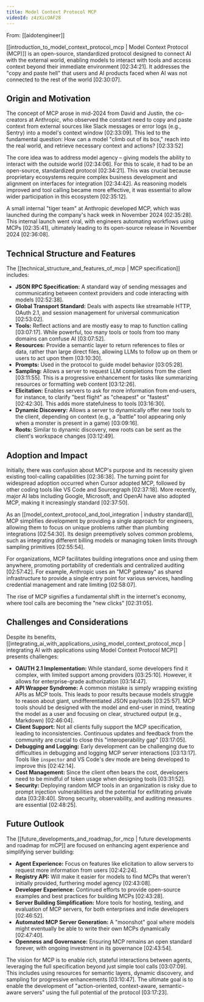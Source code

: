```yaml
---
title: Model Context Protocol MCP
videoId: z4zXicOAF28
---
```


From: [[aidotengineer]] <br/> 

[[introduction_to_model_context_protocol_mcp | Model Context Protocol (MCP)]] is an open-source, standardized protocol designed to connect AI with the external world, enabling models to interact with tools and access context beyond their immediate environment <a class="yt-timestamp" data-t="02:34:21">[02:34:21]</a>. It addresses the "copy and paste hell" that users and AI products faced when AI was not connected to the rest of the world <a class="yt-timestamp" data-t="02:30:07">[02:30:07]</a>.

## Origin and Motivation

The concept of MCP arose in mid-2024 from David and Justin, the co-creators at Anthropic, who observed the constant need to copy and paste context from external sources like Slack messages or error logs (e.g., Sentry) into a model's context window <a class="yt-timestamp" data-t="02:33:09">[02:33:09]</a>. This led to the fundamental question: How can a model "climb out of its box," reach into the real world, and retrieve necessary context and actions? <a class="yt-timestamp" data-t="02:33:52">[02:33:52]</a>

The core idea was to address model agency – giving models the ability to interact with the outside world <a class="yt-timestamp" data-t="02:34:06">[02:34:06]</a>. For this to scale, it had to be an open-source, standardized protocol <a class="yt-timestamp" data-t="02:34:21">[02:34:21]</a>. This was crucial because proprietary ecosystems require complex business development and alignment on interfaces for integration <a class="yt-timestamp" data-t="02:34:42">[02:34:42]</a>. As reasoning models improved and tool calling became more effective, it was essential to allow wider participation in this ecosystem <a class="yt-timestamp" data-t="02:35:12">[02:35:12]</a>.

A small internal "tiger team" at Anthropic developed MCP, which was launched during the company's hack week in November 2024 <a class="yt-timestamp" data-t="02:35:28">[02:35:28]</a>. This internal launch went viral, with engineers automating workflows using MCPs <a class="yt-timestamp" data-t="02:35:41">[02:35:41]</a>, ultimately leading to its open-source release in November 2024 <a class="yt-timestamp" data-t="02:36:08">[02:36:08]</a>.

## Technical Structure and Features

The [[technical_structure_and_features_of_mcp | MCP specification]] includes:
*   **JSON RPC Specification:** A standard way of sending messages and communicating between context providers and code interacting with models <a class="yt-timestamp" data-t="02:52:38">[02:52:38]</a>.
*   **Global Transport Standard:** Deals with aspects like streamable HTTP, OAuth 2.1, and session management for universal communication <a class="yt-timestamp" data-t="02:53:02">[02:53:02]</a>.
*   **Tools:** Reflect actions and are mostly easy to map to function calling <a class="yt-timestamp" data-t="03:07:17">[03:07:17]</a>. While powerful, too many tools or tools from too many domains can confuse AI <a class="yt-timestamp" data-t="03:07:52">[03:07:52]</a>.
*   **Resources:** Provide a semantic layer to return references to files or data, rather than large direct files, allowing LLMs to follow up on them or users to act upon them <a class="yt-timestamp" data-t="03:10:30">[03:10:30]</a>.
*   **Prompts:** Used in the protocol to guide model behavior <a class="yt-timestamp" data-t="03:05:28">[03:05:28]</a>.
*   **Sampling:** Allows a server to request LLM completions from the client <a class="yt-timestamp" data-t="03:11:55">[03:11:55]</a>. This is a progressive enhancement for tasks like summarizing resources or formatting web content <a class="yt-timestamp" data-t="03:12:26">[03:12:26]</a>.
*   **Elicitation:** Enables servers to ask for more information from end-users, for instance, to clarify "best flight" as "cheapest" or "fastest" <a class="yt-timestamp" data-t="02:42:30">[02:42:30]</a>. This adds more statefulness to tools <a class="yt-timestamp" data-t="03:16:30">[03:16:30]</a>.
*   **Dynamic Discovery:** Allows a server to dynamically offer new tools to the client, depending on context (e.g., a "battle" tool appearing only when a monster is present in a game) <a class="yt-timestamp" data-t="03:09:16">[03:09:16]</a>.
*   **Roots:** Similar to dynamic discovery, new roots can be sent as the client's workspace changes <a class="yt-timestamp" data-t="03:12:49">[03:12:49]</a>.

## Adoption and Impact

Initially, there was confusion about MCP's purpose and its necessity given existing tool-calling capabilities <a class="yt-timestamp" data-t="02:36:38">[02:36:38]</a>. The turning point for widespread adoption occurred when Cursor adopted MCP, followed by other coding tools like VS Code and Sourcegraph <a class="yt-timestamp" data-t="02:37:18">[02:37:18]</a>. More recently, major AI labs including Google, Microsoft, and OpenAI have also adopted MCP, making it increasingly standard <a class="yt-timestamp" data-t="02:37:50">[02:37:50]</a>.

As an [[model_context_protocol_and_tool_integration | industry standard]], MCP simplifies development by providing a single approach for engineers, allowing them to focus on unique problems rather than plumbing integrations <a class="yt-timestamp" data-t="02:54:30">[02:54:30]</a>. Its design preemptively solves common problems, such as integrating different billing models or managing token limits through sampling primitives <a class="yt-timestamp" data-t="02:55:54">[02:55:54]</a>.

For organizations, MCP facilitates building integrations once and using them anywhere, promoting portability of credentials and centralized auditing <a class="yt-timestamp" data-t="02:57:42">[02:57:42]</a>. For example, Anthropic uses an "MCP gateway" as shared infrastructure to provide a single entry point for various services, handling credential management and rate limiting <a class="yt-timestamp" data-t="02:58:07">[02:58:07]</a>.

The rise of MCP signifies a fundamental shift in the internet's economy, where tool calls are becoming the "new clicks" <a class="yt-timestamp" data-t="02:31:05">[02:31:05]</a>.

## Challenges and Considerations

Despite its benefits, [[integrating_ai_with_applications_using_model_context_protocol_mcp | integrating AI with applications using Model Context Protocol MCP]] presents challenges:
*   **OAUTH 2.1 Implementation:** While standard, some developers find it complex, with limited support among providers <a class="yt-timestamp" data-t="03:25:10">[03:25:10]</a>. However, it allows for enterprise-grade authorization <a class="yt-timestamp" data-t="03:14:47">[03:14:47]</a>.
*   **API Wrapper Syndrome:** A common mistake is simply wrapping existing APIs as MCP tools. This leads to poor results because models struggle to reason about giant, undifferentiated JSON payloads <a class="yt-timestamp" data-t="03:25:57">[03:25:57]</a>. MCP tools should be designed with the model and end-user in mind, treating the model as a user and focusing on clear, structured output (e.g., Markdown) <a class="yt-timestamp" data-t="02:46:04">[02:46:04]</a>.
*   **Client Support:** Not all clients fully support the MCP specification, leading to inconsistencies. Continuous updates and feedback from the community are crucial to close this "interoperability gap" <a class="yt-timestamp" data-t="03:17:05">[03:17:05]</a>.
*   **Debugging and Logging:** Early development can be challenging due to difficulties in debugging and logging MCP server interactions <a class="yt-timestamp" data-t="03:13:17">[03:13:17]</a>. Tools like `inspector` and VS Code's dev mode are being developed to improve this <a class="yt-timestamp" data-t="02:42:14">[02:42:14]</a>.
*   **Cost Management:** Since the client often bears the cost, developers need to be mindful of token usage when designing tools <a class="yt-timestamp" data-t="03:31:52">[03:31:52]</a>.
*   **Security:** Deploying random MCP tools in an organization is risky due to prompt injection vulnerabilities and the potential for exfiltrating private data <a class="yt-timestamp" data-t="03:28:40">[03:28:40]</a>. Strong security, observability, and auditing measures are essential <a class="yt-timestamp" data-t="02:48:25">[02:48:25]</a>.

## Future Outlook

The [[future_developments_and_roadmap_for_mcp | future developments and roadmap for mCP]] are focused on enhancing agent experience and simplifying server building:
*   **Agent Experience:** Focus on features like elicitation to allow servers to request more information from users <a class="yt-timestamp" data-t="02:42:24">[02:42:24]</a>.
*   **Registry API:** Will make it easier for models to find MCPs that weren't initially provided, furthering model agency <a class="yt-timestamp" data-t="02:43:08">[02:43:08]</a>.
*   **Developer Experience:** Continued efforts to provide open-source examples and best practices for building MCPs <a class="yt-timestamp" data-t="02:43:28">[02:43:28]</a>.
*   **Server Building Simplification:** More tools for hosting, testing, and evaluation of MCP servers, for both enterprises and indie developers <a class="yt-timestamp" data-t="02:46:52">[02:46:52]</a>.
*   **Automated MCP Server Generation:** A "moonshot" goal where models might eventually be able to write their own MCPs dynamically <a class="yt-timestamp" data-t="02:47:40">[02:47:40]</a>.
*   **Openness and Governance:** Ensuring MCP remains an open standard forever, with ongoing investment in its governance <a class="yt-timestamp" data-t="02:43:54">[02:43:54]</a>.

The vision for MCP is to enable rich, stateful interactions between agents, leveraging the full specification beyond just simple tool calls <a class="yt-timestamp" data-t="03:07:09">[03:07:09]</a>. This includes using resources for semantic layers, dynamic discovery, and sampling for progressive enhancements <a class="yt-timestamp" data-t="03:10:47">[03:10:47]</a>. The ultimate goal is to enable the development of "action-oriented, context-aware, semantic-aware servers" using the full potential of the protocol <a class="yt-timestamp" data-t="03:17:23">[03:17:23]</a>.